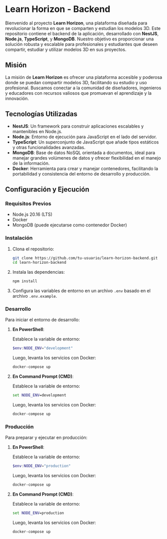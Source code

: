 # Learn Horizon - Backend

Bienvenido al proyecto **Learn Horizon**, una plataforma diseñada para revolucionar la forma en que se comparten y estudian los modelos 3D. Este repositorio contiene el backend de la aplicación, desarrollado con **NestJS**, **Node.js**, **TypeScript**, y **MongoDB**. Nuestro objetivo es proporcionar una solución robusta y escalable para profesionales y estudiantes que deseen compartir, estudiar y utilizar modelos 3D en sus proyectos.

## Misión

La misión de **Learn Horizon** es ofrecer una plataforma accesible y poderosa donde se puedan compartir modelos 3D, facilitando su estudio y uso profesional. Buscamos conectar a la comunidad de diseñadores, ingenieros y educadores con recursos valiosos que promuevan el aprendizaje y la innovación.

## Tecnologías Utilizadas

- **NestJS**: Un framework para construir aplicaciones escalables y mantenibles en Node.js.
- **Node.js**: Entorno de ejecución para JavaScript en el lado del servidor.
- **TypeScript**: Un superconjunto de JavaScript que añade tipos estáticos y otras funcionalidades avanzadas.
- **MongoDB**: Base de datos NoSQL orientada a documentos, ideal para manejar grandes volúmenes de datos y ofrecer flexibilidad en el manejo de la información.
- **Docker**: Herramienta para crear y manejar contenedores, facilitando la portabilidad y consistencia del entorno de desarrollo y producción.

## Configuración y Ejecución

### Requisitos Previos

- Node.js 20.16 (LTS)
- Docker
- MongoDB (puede ejecutarse como contenedor Docker)

### Instalación

1. Clona el repositorio:

   ```bash
   git clone https://github.com/tu-usuario/learn-horizon-backend.git
   cd learn-horizon-backend
   ```

2. Instala las dependencias:

   ```bash
   npm install
   ```

3. Configura las variables de entorno en un archivo `.env` basado en el archivo `.env.example`.

### Desarrollo

Para iniciar el entorno de desarrollo:

1. **En PowerShell**:

   Establece la variable de entorno:

   ```powershell
   $env:NODE_ENV="development"
   ```

   Luego, levanta los servicios con Docker:

   ```powershell
   docker-compose up
   ```

2. **En Command Prompt (CMD)**:

   Establece la variable de entorno:

   ```cmd
   set NODE_ENV=development
   ```

   Luego, levanta los servicios con Docker:

   ```cmd
   docker-compose up
   ```

### Producción

Para preparar y ejecutar en producción:

1. **En PowerShell**:

   Establece la variable de entorno:

   ```powershell
   $env:NODE_ENV="production"
   ```

   Luego, levanta los servicios con Docker:

   ```powershell
   docker-compose up
   ```

2. **En Command Prompt (CMD)**:

   Establece la variable de entorno:

   ```cmd
   set NODE_ENV=production
   ```

   Luego, levanta los servicios con Docker:

   ```cmd
   docker-compose up
   ```
